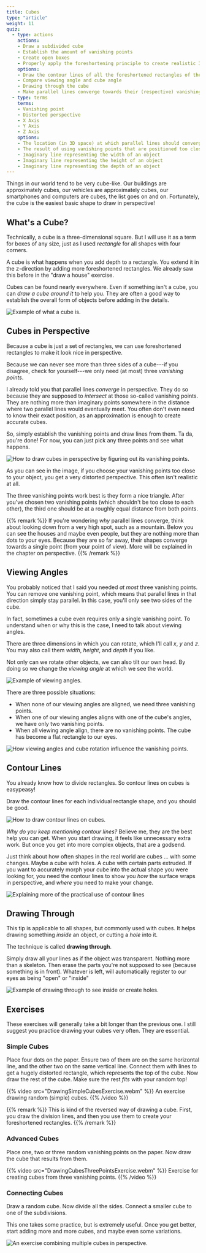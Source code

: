 ```yaml
---
title: Cubes
type: "article"
weight: 11
quiz:
  - type: actions
    actions:
    - Draw a subdivided cube
    - Establish the amount of vanishing points
    - Create open boxes
    - Properly apply the foreshortening principle to create realistic 3D cubes
    options:
    - Draw the contour lines of all the foreshortened rectangles of the cube
    - Compare viewing angle and cube angle
    - Drawing through the cube
    - Make parallel lines converge towards their (respective) vanishing points
  - type: terms
    terms:
    - Vanishing point
    - Distorted perspective
    - X Axis
    - Y Axis
    - Z Axis
    options:
    - The location (in 3D space) at which parallel lines should converge
    - The result of using vanishing points that are positioned too close
    - Imaginary line representing the width of an object
    - Imaginary line representing the height of an object
    - Imaginary line representing the depth of an object 
---
```


Things in our world tend to be very cube-like. Our buildings are approximately cubes, our vehicles are approximately cubes, our smartphones and computers are cubes, the list goes on and on. Fortunately, the cube is the easiest basic shape to draw in perspective!

## What's a Cube?

Technically, a cube is a three-dimensional square. But I will use it as a term for boxes of any size, just as I used *rectangle* for all shapes with four corners.

A cube is what happens when you add depth to a rectangle. You extend it in the z-direction by adding more foreshortened rectangles. We already saw this before in the "draw a house" exercise. 

Cubes can be found nearly everywhere. Even if something isn't a cube, you can _draw a cube around it_ to help you. They are often a good way to establish the overall form of objects before adding in the details.

![Example of what a cube is.](DrawingCubesOverview.webp)

## Cubes in Perspective

Because a cube is just a set of rectangles, we can use foreshortened rectangles to make it look nice in perspective. 

Because we can never see more than three sides of a cube---if you disagree, check for yourself---we only need (at most) three *vanishing points*. 

I already told you that parallel lines *converge* in perspective. They do so because they are supposed to *intersect* at those so-called vanishing points. They are nothing more than imaginary points somewhere in the distance where two parallel lines would eventually meet. You often don't even need to know their exact position, as an approximation is enough to create accurate cubes.

So, simply establish the vanishing points and draw lines from them. Ta da, you're done! For now, you can just pick any three points and see what happens.

![How to draw cubes in perspective by figuring out its vanishing points.](DrawingCubesThreePoints.webp)

As you can see in the image, if you choose your vanishing points too close to your object, you get a very distorted perspective. This often isn't realistic at all. 

The three vanishing points work best is they form a nice triangle. After you've chosen two vanishing points (which shouldn't be too close to each other), the third one should be at a roughly equal distance from both points.

{{% remark %}}
If you're wondering *why* parallel lines converge, think about looking down from a very high spot, such as a mountain. Below you can see the houses and maybe even people, but they are nothing more than dots to your eyes. Because they are so far away, their shapes converge towards a single point (from your point of view). More will be explained in the chapter on perspective.
{{% /remark %}}

## Viewing Angles

You probably noticed that I said you needed *at most* three vanishing points. You can remove one vanishing point, which means that parallel lines in that direction simply stay parallel. In this case, you'll only see two sides of the cube. 

In fact, sometimes a cube even requires only a single vanishing point. To understand when or why this is the case, I need to talk about viewing angles.

There are three dimensions in which you can rotate, which I'll call *x*, *y* and *z*. You may also call them *width*, *height*, and *depth* if you like. 

Not only can we rotate other objects, we can also tilt our own head. By doing so we change the *viewing angle* at which we see the world.

![Example of viewing angles.](DrawingCubesViewingAngles.webp)

There are three possible situations:

* When none of our viewing angles are aligned, we need three vanishing points.
* When one of our viewing angles aligns with one of the cube's angles, we have only two vanishing points.
* When all viewing angle align, there are no vanishing points. The cube has become a flat rectangle to our eyes. 

![How viewing angles and cube rotation influence the vanishing points.](DrawingCubesViewingAnglesAligning.webp)

## Contour Lines

You already know how to divide rectangles. So contour lines on cubes is easypeasy!

Draw the contour lines for each individual rectangle shape, and you should be good.

![How to draw contour lines on cubes.](DrawingCubesContourLines.webp)

_Why do you keep mentioning contour lines?_ Believe me, they are the best help you can get. When you start drawing, it feels like unnecessary extra work. But once you get into more complex objects, that are a godsend.

Just think about how often shapes in the real world are cubes ... with some changes. Maybe a cube with holes. A cube with certain parts extruded. If you want to accurately morph your cube into the actual shape you were looking for, you need the contour lines to show you *how* the surface wraps in perspective, and *where* you need to make your change.

![Explaining more of the practical use of contour lines](DrawingCubesModified.webp)

## Drawing Through

This tip is applicable to all shapes, but commonly used with cubes. It helps drawing something _inside_ an object, or cutting a _hole_ into it.

The technique is called **drawing through**. 

Simply draw all your lines as if the object was transparent. Nothing more than a skeleton. Then erase the parts you're not supposed to see (because something is in front). Whatever is left, will automatically register to our eyes as being "open" or "inside"

![Example of drawing through to see inside or create holes.](DrawingCubesInside.webp)

## Exercises

These exercises will generally take a bit longer than the previous one. I still suggest you practice drawing your cubes very often. They are essential.

### Simple Cubes

Place four dots on the paper. Ensure two of them are on the same horizontal line, and the other two on the same vertical line. Connect them with lines to get a hugely distorted rectangle, which represents the top of the cube. Now draw the rest of the cube. Make sure the rest _fits_ with your random top!

{{% video src="DrawingSimpleCubesExercise.webm" %}}
An exercise drawing random (simple) cubes.
{{% /video %}}

{{% remark %}}
This is kind of the reversed way of drawing a cube. First, you draw the division lines, and then you use them to create your foreshortened rectangles.
{{% /remark %}}

### Advanced Cubes

Place one, two or three random vanishing points on the paper. Now draw the cube that results from them.

{{% video src="DrawingCubesThreePointsExercise.webm" %}}
Exercise for creating cubes from three vanishing points.
{{% /video %}}

### Connecting Cubes

Draw a random cube. Now divide all the sides. Connect a smaller cube to one of the subdivisions. 

This one takes some practice, but is extremely useful. Once you get better, start adding more and more cubes, and maybe even some variations.

![An exercise combining multiple cubes in perspective.](DrawingConnectedCubesExercise.webp)